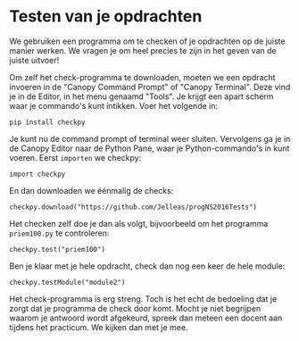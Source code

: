 # Testen van je opdrachten

We gebruiken een programma om te checken of je opdrachten op de juiste manier werken. We vragen je om heel precies te zijn in het geven van de juiste uitvoer!

Om zelf het check-programma te downloaden, moeten we een opdracht invoeren in de "Canopy Command Prompt" of "Canopy Terminal". Deze vind je in de Editor, in het menu genaamd "Tools". Je krijgt een apart scherm waar je commando's kunt intikken. Voer het volgende in:

	pip install checkpy

Je kunt nu de command prompt of terminal weer sluiten. Vervolgens ga je in de Canopy Editor naar de Python Pane, waar je Python-commando's in kunt voeren. Eerst `importen` we checkpy:

	import checkpy

En dan downloaden we éénmalig de checks:

	checkpy.download("https://github.com/Jelleas/progNS2016Tests")

Het checken zelf doe je dan als volgt, bijvoorbeeld om het programma `priem100.py` te controleren:

	checkpy.test("priem100")

Ben je klaar met je hele opdracht, check dan nog een keer de hele module:

	checkpy.testModule("module2")

Het check-programma is erg streng. Toch is het echt de bedoeling dat je zorgt dat je programma de check door komt. Mocht je niet begrijpen waarom je antwoord wordt afgekeurd, spreek dan meteen een docent aan tijdens het practicum. We kijken dan met je mee.
